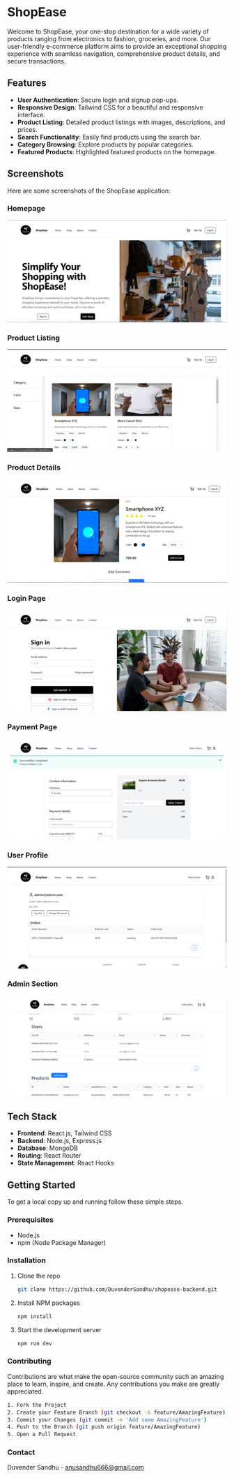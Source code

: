 # ShopEase

Welcome to ShopEase, your one-stop destination for a wide variety of products ranging from electronics to fashion, groceries, and more. Our user-friendly e-commerce platform aims to provide an exceptional shopping experience with seamless navigation, comprehensive product details, and secure transactions.

## Features

- **User Authentication**: Secure login and signup pop-ups.
- **Responsive Design**: Tailwind CSS for a beautiful and responsive interface.
- **Product Listing**: Detailed product listings with images, descriptions, and prices.
- **Search Functionality**: Easily find products using the search bar.
- **Category Browsing**: Explore products by popular categories.
- **Featured Products**: Highlighted featured products on the homepage.

## Screenshots

Here are some screenshots of the ShopEase application:

### Homepage
![Homepage](./images/1.png)

### Product Listing
![Product Listing](./images/2.png)

### Product Details
![Product Details](./images/3.png)

### Login Page
![Login Popup](./images/4.png)

### Payment Page
![Signup Popup](./images/5.png)

### User Profile
![Shopping Cart](./images/6.png)

### Admin Section
![Shopping Cart](./images/7.png)
## Tech Stack

- **Frontend**: React.js, Tailwind CSS
- **Backend**: Node.js, Express.js
- **Database**: MongoDB
- **Routing**: React Router
- **State Management**: React Hooks

## Getting Started

To get a local copy up and running follow these simple steps.

### Prerequisites

- Node.js
- npm (Node Package Manager)

### Installation

1. Clone the repo
   ```sh
   git clone https://github.com/DuvenderSandhu/shopease-backend.git
1. Install NPM packages
   ```sh
   npm install

1. Start the development server
   ```sh 
   npm run dev

### Contributing

Contributions are what make the open-source community such an amazing place to learn, inspire, and create. Any contributions you make are greatly appreciated.
```sh
1. Fork the Project
2. Create your Feature Branch (git checkout -b feature/AmazingFeature)
3. Commit your Changes (git commit -m 'Add some AmazingFeature')
4. Push to the Branch (git push origin feature/AmazingFeature)
5. Open a Pull Request
```
### Contact

Duvender Sandhu - anusandhu666@gmail.com


